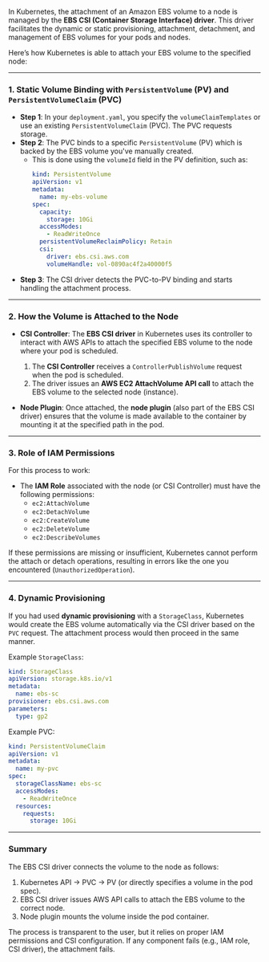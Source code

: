 In Kubernetes, the attachment of an Amazon EBS volume to a node is managed by the **EBS CSI (Container Storage Interface) driver**. This driver facilitates the dynamic or static provisioning, attachment, detachment, and management of EBS volumes for your pods and nodes.

Here’s how Kubernetes is able to attach your EBS volume to the specified node:

---

### 1. **Static Volume Binding with `PersistentVolume` (PV) and `PersistentVolumeClaim` (PVC)**
- **Step 1**: In your `deployment.yaml`, you specify the `volumeClaimTemplates` or use an existing `PersistentVolumeClaim` (PVC). The PVC requests storage.
- **Step 2**: The PVC binds to a specific `PersistentVolume` (PV) which is backed by the EBS volume you've manually created.
  - This is done using the `volumeId` field in the PV definition, such as:
    ```yaml
    kind: PersistentVolume
    apiVersion: v1
    metadata:
      name: my-ebs-volume
    spec:
      capacity:
        storage: 10Gi
      accessModes:
        - ReadWriteOnce
      persistentVolumeReclaimPolicy: Retain
      csi:
        driver: ebs.csi.aws.com
        volumeHandle: vol-0890ac4f2a40000f5
    ```
- **Step 3**: The CSI driver detects the PVC-to-PV binding and starts handling the attachment process.

---

### 2. **How the Volume is Attached to the Node**
- **CSI Controller**: The **EBS CSI driver** in Kubernetes uses its controller to interact with AWS APIs to attach the specified EBS volume to the node where your pod is scheduled.
  1. The **CSI Controller** receives a `ControllerPublishVolume` request when the pod is scheduled.
  2. The driver issues an **AWS EC2 AttachVolume API call** to attach the EBS volume to the selected node (instance).
  
- **Node Plugin**: Once attached, the **node plugin** (also part of the EBS CSI driver) ensures that the volume is made available to the container by mounting it at the specified path in the pod.

---

### 3. **Role of IAM Permissions**
For this process to work:
- The **IAM Role** associated with the node (or CSI Controller) must have the following permissions:
  - `ec2:AttachVolume`
  - `ec2:DetachVolume`
  - `ec2:CreateVolume`
  - `ec2:DeleteVolume`
  - `ec2:DescribeVolumes`

If these permissions are missing or insufficient, Kubernetes cannot perform the attach or detach operations, resulting in errors like the one you encountered (`UnauthorizedOperation`).

---

### 4. **Dynamic Provisioning**
If you had used **dynamic provisioning** with a `StorageClass`, Kubernetes would create the EBS volume automatically via the CSI driver based on the `PVC` request. The attachment process would then proceed in the same manner.

Example `StorageClass`:
```yaml
kind: StorageClass
apiVersion: storage.k8s.io/v1
metadata:
  name: ebs-sc
provisioner: ebs.csi.aws.com
parameters:
  type: gp2
```

Example PVC:
```yaml
kind: PersistentVolumeClaim
apiVersion: v1
metadata:
  name: my-pvc
spec:
  storageClassName: ebs-sc
  accessModes:
    - ReadWriteOnce
  resources:
    requests:
      storage: 10Gi
```

---

### Summary
The EBS CSI driver connects the volume to the node as follows:
1. Kubernetes API -> PVC -> PV (or directly specifies a volume in the pod spec).
2. EBS CSI driver issues AWS API calls to attach the EBS volume to the correct node.
3. Node plugin mounts the volume inside the pod container.

The process is transparent to the user, but it relies on proper IAM permissions and CSI configuration. If any component fails (e.g., IAM role, CSI driver), the attachment fails.
